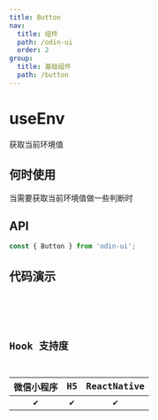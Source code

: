 ```yaml
---
title: Button
nav:
  title: 组件
  path: /odin-ui
  order: 2
group:
  title: 基础组件
  path: /button
---
```


# useEnv

获取当前环境值

## 何时使用

当需要获取当前环境值做一些判断时

## API

```jsx | pure
const { Button } from 'odin-ui';
```

## 代码演示

<!-- <code src='./index.tsx'/> -->
<code src='odin-app-ui/button'/>

<API/>

## Hook 支持度

| 微信小程序 | H5  | ReactNative |
| :--------: | :-: | :---------: |
|     ✔️     | ✔️  |     ✔️      |
